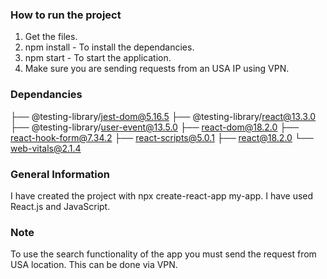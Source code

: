 ### How to run the project

1. Get the files.
2. npm install - To install the dependancies.
3. npm start - To start the application.
4. Make sure you are sending requests from an USA IP using VPN.

### Dependancies

├── @testing-library/jest-dom@5.16.5
├── @testing-library/react@13.3.0
├── @testing-library/user-event@13.5.0
├── react-dom@18.2.0
├── react-hook-form@7.34.2
├── react-scripts@5.0.1
├── react@18.2.0
└── web-vitals@2.1.4

### General Information

I have created the project with npx create-react-app my-app.
I have used React.js and JavaScript.

### Note

To use the search functionality of the app you must send the request from USA location.
This can be done via VPN.

